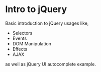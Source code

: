 # Intro to jQuery

Basic introduction to jQuery usages like,

- Selectors
- Events
- DOM Manipulation
- Effects
- AJAX

as well as jQuery UI autocomplete example.

